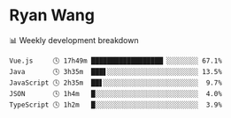 # Ryan Wang

 <!-- waka-box start -->
📊 Weekly development breakdown
```text
Vue.js     🕓 17h49m ██████████████████▏░░░░░░░░ 67.1%
Java       🕓 3h35m  ███▋░░░░░░░░░░░░░░░░░░░░░░░ 13.5%
JavaScript 🕓 2h35m  ██▋░░░░░░░░░░░░░░░░░░░░░░░░  9.7%
JSON       🕓 1h4m   █░░░░░░░░░░░░░░░░░░░░░░░░░░  4.0%
TypeScript 🕓 1h2m   █░░░░░░░░░░░░░░░░░░░░░░░░░░  3.9%
```
<!-- Powered by https://github.com/YouEclipse/waka-box-go . -->
<!-- waka-box end -->